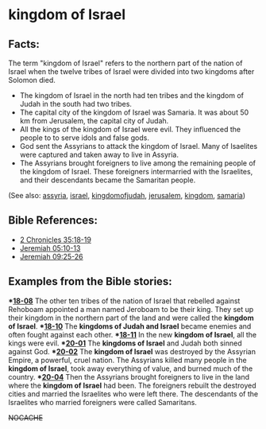 # kingdom of Israel #

## Facts: ##

The term "kingdom of Israel" refers to the northern part of the nation of Israel when the twelve tribes of Israel were divided into two kingdoms after Solomon died.

* The kingdom of Israel in the north had ten tribes and the kingdom of Judah in the south had two tribes.
* The capital city of the kingdom of Israel was Samaria. It was about 50 km from Jerusalem, the capital city of Judah.
* All the kings of the kingdom of Israel were evil. They influenced the people to  to serve idols and false gods.
* God sent the Assyrians to attack the kingdom of Israel. Many of Isaelites were captured and taken away to live in Assyria.
* The Assyrians brought foreigners to live among the remaining people of the kingdom of Israel. These foreigners intermarried with the Israelites, and their descendants became the Samaritan people.

(See also: [assyria](../other/assyria.md), [israel](../other/israel.md), [kingdomofjudah](../other/kingdomofjudah.md), [jerusalem](../other/jerusalem.md), [kingdom](../other/kingdom.md), [samaria](../other/samaria.md))

## Bible References: ##

* [2 Chronicles 35:18-19](https://door43.org/en/bible/notes/2ch/35/18)
* [Jeremiah 05:10-13](https://door43.org/en/bible/notes/jer/05/10)
* [Jeremiah 09:25-26](https://door43.org/en/bible/notes/jer/09/25)

## Examples from the Bible stories: ##

  __*[18-08](https://door43.org/en/obs/notes/frames/18-08)__ The other ten tribes of the nation of Israel that rebelled against Rehoboam appointed a man named Jeroboam to be their king. They set up their kingdom in the northern part of the land and were called the __kingdom of Israel__.
  __*[18-10](https://door43.org/en/obs/notes/frames/18-10)__ The __kingdoms of Judah and Israel__ became enemies and often fought against each other.
  __*[18-11](https://door43.org/en/obs/notes/frames/18-11)__ In the new __kingdom of Israel__, all the kings were evil.
  __*[20-01](https://door43.org/en/obs/notes/frames/20-01)__ The __kingdoms of Israel__ and Judah both sinned against God.
  __*[20-02](https://door43.org/en/obs/notes/frames/20-02)__ The __kingdom of Israel__ was destroyed by the Assyrian Empire, a powerful, cruel nation. The Assyrians killed many people in the __kingdom of Israel__, took away everything of value, and burned much of the country.
  __*[20-04](https://door43.org/en/obs/notes/frames/20-04)__ Then the Assyrians brought foreigners to live in the land where the __kingdom of Israel__ had been. The foreigners rebuilt the destroyed cities and married the Israelites who were left there. The descendants of the Israelites who married foreigners were called Samaritans.



~~NOCACHE~~